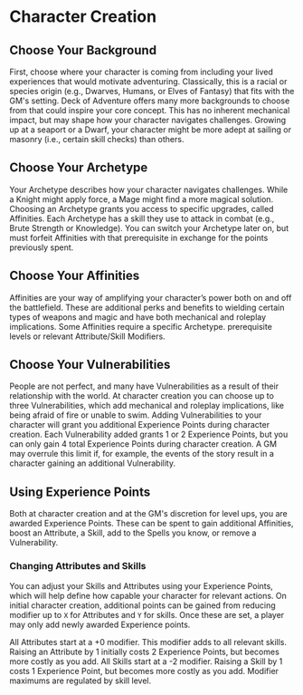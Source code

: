 # Character Creation

## Choose Your Background

First, choose where your character is coming from including your lived experiences that would motivate adventuring. Classically, this is a racial or species origin (e.g., Dwarves, Humans, or Elves of Fantasy) that fits with the GM's setting. Deck of Adventure offers many more backgrounds to choose from that could inspire your core concept. This has no inherent mechanical impact, but may shape how your character navigates challenges. Growing up at a seaport or a Dwarf, your character might be more adept at sailing or masonry (i.e., certain skill checks) than others.

## Choose Your Archetype

Your Archetype describes how your character navigates challenges. While a Knight might apply force, a Mage might find a more magical solution. Choosing an Archetype grants you access to specific upgrades, called Affinities. Each Archetype has a skill they use to attack in combat (e.g., Brute Strength or Knowledge). You can switch your Archetype later on, but must forfeit Affinities with that prerequisite in exchange for the points previously spent.

## Choose Your Affinities

Affinities are your way of amplifying your character’s power both on and off the battlefield. These are additional perks and benefits to wielding certain types of weapons and magic and have both mechanical and roleplay implications. Some Affinities require a specific Archetype. prerequisite levels or relevant Attribute/Skill Modifiers.

## Choose Your Vulnerabilities

People are not perfect, and many have Vulnerabilities as a result of their relationship with the world. At character creation you can choose up to three Vulnerabilities, which add mechanical and roleplay implications, like being afraid of fire or unable to swim. Adding Vulnerabilities to your character will grant you additional Experience Points during character creation. Each Vulnerability added grants 1 or 2 Experience Points, but you can only gain 4 total Experience Points during character creation. A GM may overrule this limit if, for example, the events of the story result in a character gaining an additional Vulnerability.

## Using Experience Points

Both at character creation and at the GM's discretion for level ups, you are awarded Experience Points. These can be spent to gain additional Affinities, boost an Attribute, a Skill, add to the Spells you know, or remove a Vulnerability.

### Changing Attributes and Skills

You can adjust your Skills and Attributes using your Experience Points, which will help define how capable your character for relevant actions. On initial character creation, additional points can be gained from reducing modifier up to `X` for Attributes and `Y` for skills. Once these are set, a player may only add newly awarded Experience points.

All Attributes start at a +0 modifier. This modifier adds to all relevant skills. Raising an Attribute by 1 initially costs 2 Experience Points, but becomes more costly as you add. All Skills start at a -2 modifier. Raising a Skill by 1 costs 1 Experience Point, but becomes more costly as you add. Modifier maximums are regulated by skill level.
